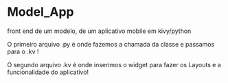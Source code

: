 # Model_App
front end de um modelo, de um aplicativo mobile em kivy/python

O primeiro arquivo .py é onde fazemos a chamada da classe e passamos para o .kv !

O segundo arquivo .kv é onde inserimos o widget para fazer os Layouts e a funcionalidade do aplicativo!
